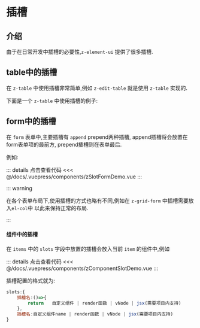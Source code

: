 # 插槽

## 介绍

由于在日常开发中插槽的必要性,`z-element-ui` 提供了很多插槽.

## table中的插槽

在 `z-table` 中使用插槽非常简单,例如 `z-edit-table` 就是使用 `z-table` 实现的.

下面是一个 `z-table` 中使用插槽的例子:

  

## form中的插槽

在 `form` 表单中,主要插槽有 `append`  prepend两种插槽, append插槽将会放置在form表单项的最前方, prepend插槽则在表单最后.

例如:

<ClientOnly><zSlotFormDemo/></ClientOnly>

::: details 点击查看代码
<<< @/docs/.vuepress/components/zSlotFormDemo.vue
:::

::: warning



在各个表单布局下,使用插槽的方式也略有不同,例如在 `z-grid-form` 中插槽需要放入`el-col`中 以此来保持正常的布局.



:::



#### 组件中的插槽

在 ` items ` 中的 `slots` 字段中放置的插槽会放入当前 `item` 的组件中,例如



<ClientOnly><zComponentSlotDemo/></ClientOnly>

::: details 点击查看代码
<<< @/docs/.vuepress/components/zComponentSlotDemo.vue
:::

插槽配置的格式就为:

```js
slots:{
	插槽名:()=>{
     	return   自定义组件 | render函数 | vNode | jsx(需要项目内支持)
    },
    插槽名:自定义组件name | render函数 | vNode | jsx(需要项目内支持)   
}
```

